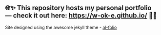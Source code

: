 ## 🌐✨ This repository hosts my personal portfolio — check it out here: https://w-ok-e.github.io/ 🚀🎨


Site designed using the awesome jekyll theme - [al-folio](https://github.com/alshedivat/al-folio/tree/main)